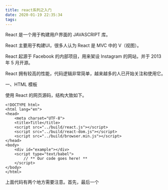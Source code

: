 ```yaml
---
title: react系列之入门
date: 2020-01-19 22:35:34
tags:
---
```

React 是一个用于构建用户界面的 JAVASCRIPT 库。

React 主要用于构建UI，很多人认为 React 是 MVC 中的 V（视图）。

React 起源于 Facebook 的内部项目，用来架设 Instagram 的网站，并于 2013 年 5 月开源。

React 拥有较高的性能，代码逻辑非常简单，越来越多的人已开始关注和使用它。

<!-- more -->

一、HTML 模板

使用 React 的网页源码，结构大致如下。

    <!DOCTYPE html>
    <html lang="en">
    <head>
        <meta charset="UTF-8">
        <title>Title</title>
        <script src="../build/react.js"></script>
        <script src="../build/react-dom.js"></script>
        <script src="../build/browser.min.js"></script>
    </head>
    <body>
        <div id="example"></div>
        <script type="text/babel">
            // ** Our code goes here! **
        </script>
    </body>
    </html>

上面代码有两个地方需要注意。首先，最后一个 <script> 标签的 type 属性为 text/babel 。这是因为 React 独有的 JSX 语法，跟 JavaScript 不兼容。凡是使用 JSX 的地方，都要加上 type="text/babel"

其次，上面代码一共用了三个库： react.js 、react-dom.js 和 Browser.js ，它们必须首先加载。其中，react.js 是 React 的核心库，react-dom.js 是提供与 DOM 相关的功能，Browser.js 的作用是将 JSX 语法转为 JavaScript 语法，这一步很消耗时间，实际上线的时候，应该将它放到服务器完成。

$ babel src --out-dir build

上面命令可以将 src 子目录的 js 文件进行语法转换，转码后的文件全部放在 build 子目录。

二、ReactDOM.render()

    ReactDOM.render 是 React 的最基本方法，用于将模板转为 HTML 语言，并插入指定的 DOM 节点。
    
    ReactDOM.render(
    
      <h1>Hello, world!</h1>,
    
      document.getElementById('example')
    
    );

上面代码将一个 h1 标题，插入 example 节点

三、JSX 语法

上一节的代码， HTML 语言直接写在 JavaScript 语言之中，不加任何引号，这就是 JSX 的语法，它允许 HTML 与 JavaScript 的混写
    
    var names = ['Alice', 'Emily', 'Kate'];
    
    ReactDOM.render(
    
      <div>
    
      {
    
        names.map(function (name) {
    
          return <div>Hello, {name}!</div>
    
        })
    
      }
    
      </div>,
    
      document.getElementById('example')
    
    );

上面代码体现了 JSX 的基本语法规则：遇到 HTML 标签（以 < 开头），就用 HTML 规则解析；遇到代码块（以 { 开头），就用 JavaScript 规则解析。

JSX 允许直接在模板插入 JavaScript 变量。如果这个变量是一个数组，则会展开这个数组的所有成员。

    var arr = [
    
      <h1>Hello world!</h1>,
    
      <h2>React is awesome</h2>,
    
    ];
    
    ReactDOM.render(
    
      <div>{arr}</div>,
    
      document.getElementById('example')
    
    );

上面代码的arr变量是一个数组，结果 JSX 会把它的所有成员，添加到模板

四、组件

React 允许将代码封装成组件（component），然后像插入普通 HTML 标签一样，在网页中插入这个组件。React.createClass 方法就用于生成一个组件类。

    var HelloMessage = React.createClass({
    
      render: function() {
    
        return <h1>Hello {this.props.name}</h1>;
    
      }
    
    });
    
    ReactDOM.render(
    
      <HelloMessage name="John" />,
    
      document.getElementById('example')
    
    );

上面代码中，变量 HelloMessage 就是一个组件类。模板插入 <HelloMessage /> 时，会自动生成 HelloMessage 的一个实例（下文的"组件"都指组件类的实例）。所有组件类都必须有自己的 render 方法，用于输出组件。

注意，组件类的第一个字母必须大写，否则会报错，比如HelloMessage不能写成helloMessage。另外，组件类只能包含一个顶层标签，否则也会报错。

    var HelloMessage = React.createClass({
    
      render: function() {
    
        return <h1>
    
          Hello {this.props.name}
    
        </h1><p>
    
          some text
    
        </p>;
    
      }
    
    });

上面代码会报错，因为HelloMessage组件包含了两个顶层标签：h1和p。

组件的用法与原生的 HTML 标签完全一致，可以任意加入属性，比如 <HelloMessage name="John"> ，就是 HelloMessage 组件加入一个 name 属性，值为 John。组件的属性可以在组件类的 this.props 对象上获取，比如 name 属性就可以通过 this.props.name 读取。

添加组件属性，有一个地方需要注意，就是 class 属性需要写成 className ，for 属性需要写成 htmlFor ，这是因为 class 和 for 是 JavaScript 的保留字。

五、this.props.children

this.props 对象的属性与组件的属性一一对应，但是有一个例外，就是 this.props.children 属性。它表示组件的所有子节点。

    var NotesList = React.createClass({
    
      render: function() {
    
        return (
    
          <ol>
    
          {
    
            React.Children.map(this.props.children, function (child) {
    
              return <li>{child}</li>;
    
            })
    
          }
    
          </ol>
    
        );
    
      }
    
    });
    
     
    
    ReactDOM.render(
    
      <NotesList>
    
        <span>hello</span>
    
        <span>world</span>
    
      </NotesList>,
    
      document.body
    
    );

上面代码的 NoteList 组件有两个 span 子节点，它们都可以通过 this.props.children 读取

这里需要注意， this.props.children 的值有三种可能：如果当前组件没有子节点，它就是 undefined ;如果有一个子节点，数据类型是 object ；如果有多个子节点，数据类型就是 array 。所以，处理 this.props.children 的时候要小心。

React 提供一个工具方法 React.Children 来处理 this.props.children 。我们可以用 React.Children.map 来遍历子节点，而不用担心 this.props.children 的数据类型是 undefined 还是 object。更多的 React.Children 的方法，请参考官方文档。

六、PropTypes

组件的属性可以接受任意值，字符串、对象、函数等等都可以。有时，我们需要一种机制，验证别人使用组件时，提供的参数是否符合要求。

组件类的PropTypes属性，就是用来验证组件实例的属性是否符合要求。

    var MyTitle = React.createClass({
    
      propTypes: {
    
        title: React.PropTypes.string.isRequired,
    
      },
    
      render: function() {
    
         return <h1> {this.props.title} </h1>;
    
       }
    
    });

上面的Mytitle组件有一个title属性。PropTypes 告诉 React，这个 title 属性是必须的，而且它的值必须是字符串。现在，我们设置 title 属性的值是一个数值。

    var data = 123;
    
    ReactDOM.render(
    
      <MyTitle title={data} />,
    
      document.body
    
    );

这样一来，title属性就通不过验证了。控制台会显示一行错误信息。

Warning: Failed propType: Invalid prop `title` of type `number` supplied to `MyTitle`, expected `string`.

更多的PropTypes设置，可以查看官方文档。

此外，getDefaultProps 方法可以用来设置组件属性的默认值。

    var MyTitle = React.createClass({
    
      getDefaultProps : function () {
    
        return {
    
          title : 'Hello World'
    
        };
    
      },
    
      render: function() {
    
         return <h1> {this.props.title} </h1>;
    
       }
    
    });
    
    ReactDOM.render(
    
      <MyTitle />,
    
      document.body
    
    );

上面代码会输出"Hello World"。

七、获取真实的DOM节点

组件并不是真实的 DOM 节点，而是存在于内存之中的一种数据结构，叫做虚拟 DOM （virtual DOM）。只有当它插入文档以后，才会变成真实的 DOM 。根据 React 的设计，所有的 DOM 变动，都先在虚拟 DOM 上发生，然后再将实际发生变动的部分，反映在真实 DOM上，这种算法叫做 DOM diff ，它可以极大提高网页的性能表现。

但是，有时需要从组件获取真实 DOM 的节点，这时就要用到 ref 属性。

    var MyComponent = React.createClass({
    
      handleClick: function() {
    
        this.refs.myTextInput.focus();
    
      },
    
      render: function() {
    
        return (
    
          <div>
    
            <input type="text" ref="myTextInput" />
    
            <input type="button" value="Focus the text input" onClick={this.handleClick} />
    
          </div>
    
        );
    
      }
    
    });
    
    ReactDOM.render(
    
      <MyComponent />,
    
      document.getElementById('example')
    
    );

上面代码中，组件 MyComponent 的子节点有一个文本输入框，用于获取用户的输入。这时就必须获取真实的 DOM 节点，虚拟 DOM 是拿不到用户输入的。为了做到这一点，文本输入框必须有一个 ref 属性，然后 this.refs.[refName] 就会返回这个真实的 DOM 节点。

需要注意的是，由于 this.refs.[refName] 属性获取的是真实 DOM ，所以必须等到虚拟 DOM 插入文档以后，才能使用这个属性，否则会报错。上面代码中，通过为组件指定 Click 事件的回调函数，确保了只有等到真实 DOM 发生 Click 事件之后，才会读取 this.refs.[refName] 属性。

React 组件支持很多事件，除了 Click 事件以外，还有 KeyDown 、Copy、Scroll 等，完整的事件清单请查看官方文档。

八、this.state

组件免不了要与用户互动，React 的一大创新，就是将组件看成是一个状态机，一开始有一个初始状态，然后用户互动，导致状态变化，从而触发重新渲染 UI。

    var LikeButton = React.createClass({
    
      getInitialState: function() {
    
        return {liked: false};
    
      },
    
      handleClick: function(event) {
    
        this.setState({liked: !this.state.liked});
    
      },
    
      render: function() {
    
        var text = this.state.liked ? 'like' : 'haven\'t liked';
    
        return (
    
          <p onClick={this.handleClick}>
    
            You {text} this. Click to toggle.
    
          </p>
    
        );
    
      }
    
    });
    
    ReactDOM.render(
    
      <LikeButton />,
    
      document.getElementById('example')
    
    );

上面代码是一个 LikeButton 组件，它的 getInitialState 方法用于定义初始状态，也就是一个对象，这个对象可以通过 this.state 属性读取。当用户点击组件，导致状态变化，this.setState 方法就修改状态值，每次修改以后，自动调用 this.render 方法，再次渲染组件。

由于 this.props 和 this.state 都用于描述组件的特性，可能会产生混淆。一个简单的区分方法是，this.props 表示那些一旦定义，就不再改变的特性，而 this.state 是会随着用户互动而产生变化的特性。

九、表单

用户在表单填入的内容，属于用户跟组件的互动，所以不能用 this.props 读取。

    var Input = React.createClass({
    
      getInitialState: function() {
    
        return {value: 'Hello!'};
    
      },
    
      handleChange: function(event) {
    
        this.setState({value: event.target.value});
    
      },
    
      render: function () {
    
        var value = this.state.value;
    
        return (
    
          <div>
    
            <input type="text" value={value} onChange={this.handleChange} />
    
            <p>{value}</p>
    
          </div>
    
        );
    
      }
    
    });
    
     
    
    ReactDOM.render(<Input/>, document.body);

上面代码中，文本输入框的值，不能用 this.props.value 读取，而要定义一个 onChange 事件的回调函数，通过 event.target.value 读取用户输入的值。textarea 元素、select元素、radio元素都属于这种情况，更多介绍请参考官方文档。

十、组件的生命周期

组件的生命周期分成三个状态：

Mounting：已插入真实 DOM

Updating：正在被重新渲染

Unmounting：已移出真实 DOM

React 为每个状态都提供了两种处理函数，will 函数在进入状态之前调用，did 函数在进入状态之后调用，三种状态共计五种处理函数。

componentWillMount()

componentDidMount()

componentWillUpdate(object nextProps, object nextState)

componentDidUpdate(object prevProps, object prevState)

componentWillUnmount()

此外，React 还提供两种特殊状态的处理函数。

componentWillReceiveProps(object nextProps)：已加载组件收到新的参数时调用

shouldComponentUpdate(object nextProps, object nextState)：组件判断是否重新渲染时调用

这些方法的详细说明，可以参考官方文档。下面是一个例子。

    var Hello = React.createClass({
    
      getInitialState: function () {
    
        return {
    
          opacity: 1.0
    
        };
    
      },
    
     
    
      componentDidMount: function () {
    
        this.timer = setInterval(function () {
    
          var opacity = this.state.opacity;
    
          opacity -= .05;
    
          if (opacity < 0.1) {
    
            opacity = 1.0;
    
          }
    
          this.setState({
    
            opacity: opacity
    
          });
    
        }.bind(this), 100);
    
      },
    
     
    
      render: function () {
    
        return (
    
          <div style={{opacity: this.state.opacity}}>
    
            Hello {this.props.name}
    
          </div>
    
        );
    
      }
    
    });
    
     
    
    ReactDOM.render(
    
      <Hello name="world"/>,
    
      document.body
    
    );

上面代码在hello组件加载以后，通过 componentDidMount 方法设置一个定时器，每隔100毫秒，就重新设置组件的透明度，从而引发重新渲染。

另外，组件的style属性的设置方式也值得注意，不能写成

    style="opacity:{this.state.opacity};"

而要写成

    style={{opacity: this.state.opacity}}

这是因为 React 组件样式是一个对象，所以第一重大括号表示这是 JavaScript 语法，第二重大括号表示样式对象。

十一、Ajax

组件的数据来源，通常是通过 Ajax 请求从服务器获取，可以使用 componentDidMount 方法设置 Ajax 请求，等到请求成功，再用 this.setState 方法重新渲染 UI。

    var UserGist = React.createClass({
    
      getInitialState: function() {
    
        return {
    
          username: '',
    
          lastGistUrl: ''
    
        };
    
      },
    
      componentDidMount: function() {
    
        $.get(this.props.source, function(result) {
    
          var lastGist = result[0];
    
          if (this.isMounted()) {
    
            this.setState({
    
              username: lastGist.owner.login,
    
              lastGistUrl: lastGist.html_url
    
            });
    
          }
    
        }.bind(this));
    
      },
    
     
    
      render: function() {
    
        return (
    
          <div>
    
            {this.state.username}'s last gist is
    
            <a href={this.state.lastGistUrl}>here</a>.
    
          </div>
    
        );
    
      }
    
    });
    
     
    
    ReactDOM.render(
    
      <UserGist source="https://api.github.com/users/octocat/gists" />,
    
      document.body
    
    );

上面代码使用 jQuery 完成 Ajax 请求，这是为了便于说明。React 本身没有任何依赖，完全可以不用jQuery，而使用其他库。

我们甚至可以把一个Promise对象传入组件
    
    ReactDOM.render(
    
      <RepoList
    
    promise={$.getJSON('https://api.github.com/search/repositories?q=javascript&sort=stars')}
    
      />,
    
      document.body
    
    );

上面代码从Github的API抓取数据，然后将Promise对象作为属性，传给RepoList组件。

如果Promise对象正在抓取数据（pending状态），组件显示"正在加载"；如果Promise对象报错（rejected状态），组件显示报错信息；如果Promise对象抓取数据成功（fulfilled状态），组件显示获取的数据。

    var RepoList = React.createClass({
    
      getInitialState: function() {
    
        return { loading: true, error: null, data: null};
    
      },
    
      componentDidMount() {
    
        this.props.promise.then(
    
          value => this.setState({loading: false, data: value}),
    
          error => this.setState({loading: false, error: error}));
    
      },
    
      render: function() {
    
        if (this.state.loading) {
    
          return <span>Loading...</span>;
    
        }
    
        else if (this.state.error !== null) {
    
          return <span>Error: {this.state.error.message}</span>;
    
        }
    
        else {
    
          var repos = this.state.data.items;
    
          var repoList = repos.map(function (repo) {
    
            return (
    
              <li>
    
                <a href={repo.html_url}>{repo.name}</a> ({repo.stargazers_count} stars) <br/> {repo.description}
    
              </li>
    
            );
    
          });
    
          return (
    
            <main>
    
              <h1>Most Popular JavaScript Projects in Github</h1>
    
              <ol>{repoList}</ol>
    
            </main>
    
          );
    
        }
    
      }
    
    });
